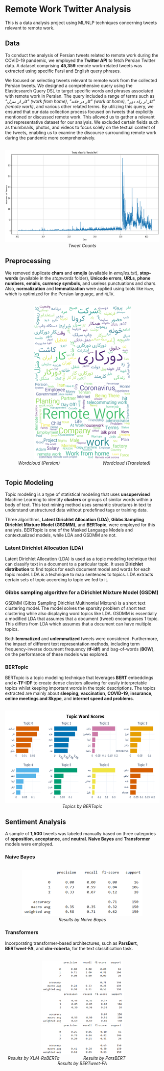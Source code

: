# Remote Work Twitter Analysis
This is a data analysis project using ML/NLP techniques concerning tweets relevant to remote work.

## Data
To conduct the analysis of Persian tweets related to remote work during the COVID-19 pandemic, we employed the **Twitter API** to fetch Persian Twitter data. A dataset comprising **45,359** remote work-related tweets was extracted using specific Farsi and English query phrases.

We focused on selecting tweets relevant to remote work from the collected Persian tweets. We designed a comprehensive query using the Elasticsearch Query DSL to target specific words and phrases associated with remote work in Persian. The query included a range of terms such as *"کار از منزل" (work from home)*, *"کار در خانه" (work at home)*, *"کار از راه دور" (remote work)*, and various other related terms. By utilizing this query, we ensured that our data collection process focused on tweets that explicitly mentioned or discussed remote work. This allowed us to gather a relevant and representative dataset for our analysis. We excluded certain fields such as thumbnails, photos, and videos to focus solely on the textual content of the tweets, enabling us to examine the discourse surrounding remote work during the pandemic more comprehensively.

<p align="center">
  <br/>
    <img src="img/TweetCounts.png" height="300" />
  <br/>
  <em>Tweet Counts</em>
</p>

## Preprocessing

We removed duplicate **chars** and **emojis** (available in *emojies.txt*), **stop-words** (available in the *stopwords* folder), **Unicode errors**, **URLs**, **phone numbers**, **emails**, **currency symbols**, and useless punctuations and chars. Also, **normalization** and **lemmatization** were applied using tools like `Hazm`, which is optimized for the Persian language, and `NLTK`.

<p align="center" style="display: inline-block; text-align: center;">
      <img src="img/wordcloud.png" height="250" />
      <img src="img/wordcloud_translated.png" height="250" />
    <br/>
    <em align="center">&emsp;&emsp;&emsp;Wordcloud (Persian)&emsp;&emsp;&emsp;&emsp;&emsp;&emsp;&emsp;&emsp;&emsp;&emsp;Wordcloud (Translated)&emsp;&emsp;</em>
  <br/>
</p>


## Topic Modeling
Topic modeling is a type of statistical modeling that uses **unsupervised** Machine Learning to identify **clusters** or groups of similar words within a body of text. This text mining method uses semantic structures in text to understand unstructured data without predefined tags or training data.

Three algorithms, **Latent Dirichlet Allocation (LDA)**, **Gibbs Sampling Dirichlet Mixture Model (GSDMM)**, and **BERTopic**, were employed for this analysis. BERTopic is one of the Masked Language Models and contextualized models, while LDA and GSDMM are not.

### Latent Dirichlet Allocation (LDA)
Latent Dirichlet Allocation (LDA) is used as a topic modeling technique that can classify text in a document to a particular topic. It uses **Dirichlet distribution** to find topics for each document model and words for each topic model. LDA is a technique to map sentences to topics. LDA extracts certain sets of topic according to topic we fed to it.

### Gibbs sampling algorithm for a Dirichlet Mixture Model (GSDM)
GSDMM (Gibbs Sampling Dirichlet Multinomial Mixture) is a short text clustering model. The model solves the sparsity problem of short text clustering while also displaying word topics like LDA. GSDMM is essentially a modified LDA that assumes that a document (tweet) encompasses 1 topic. This differs from LDA which assumes that a document can have multiple topics. 

Both **lemmatized** and **unlemmatized** tweets were considered. Furthermore, the impact of different text representation methods, including term frequency-inverse document frequency (**tf-idf**) and bag-of-words (**BOW**), on the performance of these models was explored.

### BERTopic
BERTopic is a topic modeling technique that leverages **BERT** embeddings and **c-TF-IDF** to create dense clusters allowing for easily interpretable topics whilst keeping important words in the topic descriptions. The topics extracted are mainly about **sleeping**, **vaccination**, **COVID-19**, **insurance**, **online meetings and Skype**, and **internet speed and problems**.

<p align="center">
  <br/>
  <a>
    <img src="img/bertopic.png" height="300" />
  </a>
  <br/>
  <em>Topics by BERTopic</em>
</p>

## Sentiment Analysis
A sample of **1,500** tweets was labeled manually based on three categories of **opposition**, **acceptance**, and **neutral**. **Naive Bayes** and **Transformer** models were employed.

### Naive Bayes
<p align="center">
  <br/>
    <img src="img/NaiveBayes.png" height="150" />
  <br/>
  <em>Results by Naive Bayes</em>
</p>


### Transformers
Incorporating transformer-based architectures, such as **ParsBert**, **BERTweet-FA**, and **xlm-roberta**, for the text classification task.
<p align="center">
  <br/>
    <img src="img/xlm-roberta.png" height="100" />
    <img src="img/ParsBERT.png" height="100" />
    <img src="img/BERTweet-FA.png" height="100" />
  <br/>
  <em>Results by XLM-RoBERTa &emsp;&emsp;&emsp;&emsp;&emsp; Results by ParsBERT &emsp;&emsp;&emsp;&emsp;&emsp;&emsp;&emsp; Results by BERTweet-FA</em>
</p>

